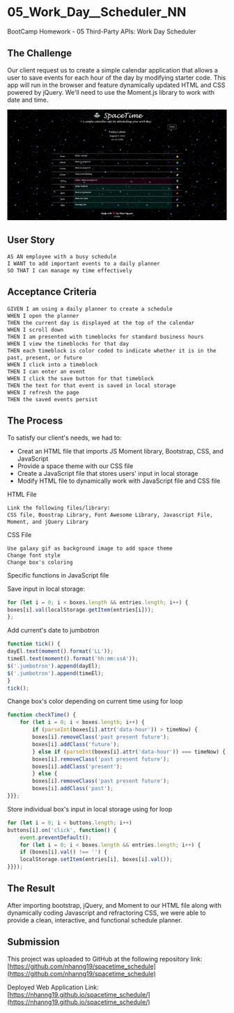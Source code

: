 # 05_Work_Day__Scheduler_NN
BootCamp Homework - 05 Third-Party APIs: Work Day Scheduler
## The Challenge
Our client request us to create a simple calendar application that allows a user to save events for each hour of the day by modifying starter code. This app will run in the browser and feature dynamically updated HTML and CSS powered by jQuery. We'll need to use the Moment.js library to work with date and time. 

![](./assets/img/front.gif)


## User Story

```
AS AN employee with a busy schedule
I WANT to add important events to a daily planner
SO THAT I can manage my time effectively
```

## Acceptance Criteria

```
GIVEN I am using a daily planner to create a schedule
WHEN I open the planner
THEN the current day is displayed at the top of the calendar
WHEN I scroll down
THEN I am presented with timeblocks for standard business hours
WHEN I view the timeblocks for that day
THEN each timeblock is color coded to indicate whether it is in the past, present, or future
WHEN I click into a timeblock
THEN I can enter an event
WHEN I click the save button for that timeblock
THEN the text for that event is saved in local storage
WHEN I refresh the page
THEN the saved events persist
``` 

## The Process
To satisfy our client's needs, we had to:
- Creat an HTML file that imports JS Moment library, Bootstrap, CSS, and JavaScript
- Provide a space theme with our CSS file
- Create a JavaScript file that stores users' input in local storage
- Modify HTML file to dynamically work with JavaScript file and CSS file

HTML File

```
Link the following files/library:
CSS file, Boostrap Library, Font Awesome Library, Javascript File, Moment, and jQuery Library
```

CSS File

```
Use galaxy gif as background image to add space theme
Change font style
Change box's coloring
```
Specific functions in JavaScript file

Save input in local storage:

```javascript
for (let i = 0; i < boxes.length && entries.length; i++) {
boxes[i].val(localStorage.getItem(entries[i]));
};
```

Add current's date to jumbotron

```javascript
function tick() {
dayEl.text(moment().format('LL'));
timeEl.text(moment().format('hh:mm:ssA'));
$('.jumbotron').append(dayEl);
$('.jumbotron').append(timeEl);
}
tick();
```

Change box's color depending on current time using for loop

```javascript
function checkTime() { 
    for (let i = 0; i < boxes.length; i++) {
        if (parseInt(boxes[i].attr('data-hour')) > timeNow) {
        boxes[i].removeClass('past present future');
        boxes[i].addClass('future');
        } else if (parseInt(boxes[i].attr('data-hour')) === timeNow) {
        boxes[i].removeClass('past present future');
        boxes[i].addClass('present');
        } else {
        boxes[i].removeClass('past present future');
        boxes[i].addClass('past');
}}};
```

Store individual box's input in local storage using for loop

```javascript
for (let i = 0; i < buttons.length; i++)
buttons[i].on('click', function() {
    event.preventDefault(); 
    for (let i = 0; i < boxes.length && entries.length; i++) {    
    if (boxes[i].val() !== '') {
    localStorage.setItem(entries[i], boxes[i].val());
}}});
```


## The Result
After importing bootstrap, jQuery, and Moment to our HTML file along with dynamically coding Javascript and  refractoring CSS, we were able to provide a clean, interactive, and functional schedule planner. 

## Submission
This project was uploaded to GitHub at the following repository link:
[https://github.com/nhanng19/spacetime_schedule](https://github.com/nhanng19/spacetime_schedule)

Deployed Web Application Link:
[https://nhanng19.github.io/spacetime_schedule/](https://nhanng19.github.io/spacetime_schedule/)
